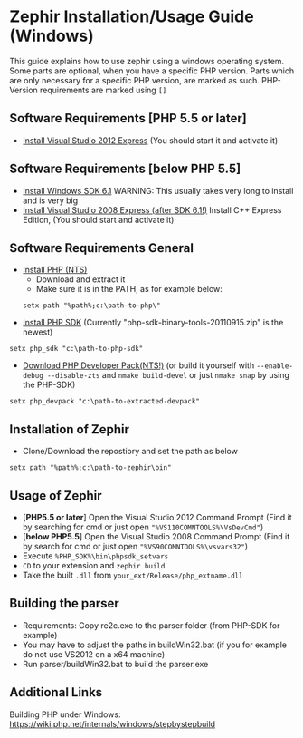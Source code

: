 Zephir Installation/Usage Guide (Windows)
===================
This guide explains how to use zephir using a windows operating system.
Some parts are optional, when you have a specific PHP version.
Parts which are only necessary for a specific PHP version, are marked as such.
PHP-Version requirements are marked using ``[]``

Software Requirements [PHP 5.5 or later]
-----------------------
- [Install Visual Studio 2012 Express](http://www.microsoft.com/en-US/download/details.aspx?id=34673)
(You should start it and activate it)

Software Requirements [below PHP 5.5]
-----------------------
- [Install Windows SDK 6.1](http://www.microsoft.com/en-us/download/details.aspx?id=24826)
WARNING: This usually takes very long to install and is very big
- [Install Visual Studio 2008 Express (after SDK 6.1!)](http://go.microsoft.com/fwlink/?LinkId=104679)
Install C++ Express Edition, (You should start and activate it)

Software Requirements General
-----------------------

- [Install PHP (NTS)](http://windows.php.net/download/)
    - Download and extract it
    - Make sure it is in the PATH, as for example below:
    ```
    setx path "%path%;c:\path-to-php\"
    ```
- [Install PHP SDK](http://windows.php.net/downloads/php-sdk/)
(Currently "php-sdk-binary-tools-20110915.zip" is the newest)
```
setx php_sdk "c:\path-to-php-sdk"
```

- [Download PHP Developer Pack(NTS!)](http://windows.php.net/downloads/releases/)
(or build it yourself with ``--enable-debug --disable-zts`` and ``nmake build-devel`` or just ``nmake snap`` by using the PHP-SDK)
```
setx php_devpack "c:\path-to-extracted-devpack"
```

Installation of Zephir
----------------------
- Clone/Download the repostiory and set the path as below
```
setx path "%path%;c:\path-to-zephir\bin"
```

Usage of Zephir
----------------
- [**PHP5.5 or later**] Open the Visual Studio 2012 Command Prompt
(Find it by searching for cmd or just open ``"%VS110COMNTOOLS%\VsDevCmd"``)
- [**below PHP5.5**] Open the Visual Studio 2008 Command Prompt
(Find it by search for cmd or just open ``"%VS90COMNTOOLS%\vsvars32"``)
- Execute ``%PHP_SDK%\bin\phpsdk_setvars``
- ``CD`` to your extension and ``zephir build``
- Take the built ``.dll`` from ``your_ext/Release/php_extname.dll``

Building the parser
--------------------
- Requirements: Copy re2c.exe to the parser folder (from PHP-SDK for example)
- You may have to adjust the paths in buildWin32.bat (if you for example do not use VS2012 on a x64 machine)
- Run parser/buildWin32.bat to build the parser.exe


Additional Links
------------------
Building PHP under Windows: https://wiki.php.net/internals/windows/stepbystepbuild
